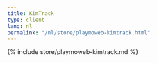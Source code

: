```yaml
---
title: KimTrack
type: client
lang: nl
permalink: "/nl/store/playmoweb-kimtrack.html"
---
```


{% include store/playmoweb-kimtrack.md %}
